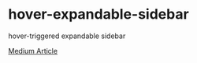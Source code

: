 # hover-expandable-sidebar
hover-triggered expandable sidebar

[Medium Article](https://medium.com/@9cv9official/create-a-beautiful-hover-triggered-expandable-sidebar-with-simple-html-css-and-javascript-9f5f80a908d1)

